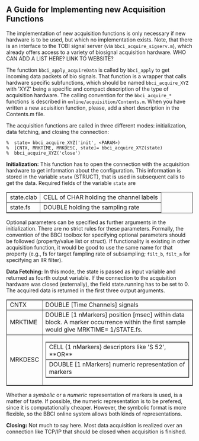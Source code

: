 A Guide for Implementing new Acquisition Functions
--------------------------------------------------

The implementation of new acquisition functions is only necessary if new
hardware is to be used, but which no implementation exists. Note, that
there is an interface to the TOBI signal server (via
`bbci_acquire_sigserv.m`), which already offers access to a
variety of biosignal acquisition hardware. WHO CAN ADD A LIST HERE? LINK
TO WEBSITE?

The function `bbci_apply_acquireData` is called by
`bbci_apply` to get incoming data packets of bio signals.
That function is a wrapper that calls hardware specific subfunctions,
which should be named `bbci_acquire_XYZ` with 'XYZ' being a
specific and compact description of the type of acquisition hardware.
The calling convention for the `bbci_acquire_*` functions is
described in `online/acquisition/Contents.m`. When you have
written a new acuisition function, please, add a short description in
the Contents.m file.

The acquisition functions are called in three different modes:
initialization, data fetching, and closing the connection:



	%  state= bbci_acquire_XYZ('init', <PARAM>)
	%  [CNTX, MRKTIME, MRKDESC, state]= bbci_acquire_XYZ(state)
	%  bbci_acquire_XYZ('close')

**Initialization:** This function has to open the connection with the
acquisition hardware to get information about the configuration. This
information is stored in the variable `state` (STRUCT), that
is used in subsequent calls to get the data. Required fields of the
variable `state` are

<table border="1" > <tbody>
<tr> <td>state.clab </td><td> CELL of CHAR holding the channel labels  </td></tr>
<tr> <td> state.fs  </td><td> DOUBLE holding the sampling rate</td> </tr>
</tbody></table>

Optional parameters can be specified as further arguments in the
initialization. There are no strict rules for these parameters.
Formally, the convention of the BBCI toolbox for specifying optional
parameters should be followed (property/value list or struct). If
functionality is existing in other acquisition function, it would be good
to use the same name for that property (e.g., fs for target
fampling rate of subsampling; `filt_b`, `filt_a`
for specifying an IIR filter).

**Data Fetching:** In this mode, the state is passed as
input variable and returned as fourth output variable. If the connection
to the acquisition hardware was closed (externally), the field
state.running has to be set to 0. The acquired
data is returned in the first three output arguments.

<table border="1"  f> 
<tr> <td>CNTX </td><td> DOUBLE [Time Channels] signals </td></tr>
<tr> <td> MRKTIME </td><td>   DOUBLE [1 nMarkers] position [msec] within data block. A
marker occurrence within the first sample would give 
MRKTIME= 1/STATE.fs. </td></tr>
 <tr> <td> MRKDESC   </td>
    <td>  <table border="1" > <tbody>
    <tr> <td> CELL {1 nMarkers} descriptors like 'S 52', **OR** </td></tr>
     <tr> <td> DOUBLE [1 nMarkers] numeric representation of markers </td>  </tr>
     </tbody></table> 
</td> </tr>
</table>

Whether a *symbolic* or a *numeric* representation of markers is used,
is a matter of taste. If possible, the numeric representation is to be
prefered, since it is computationally cheaper. However, the symbolic
format is more flexible, so the BBCI online system allows both kinds of
representations.

**Closing:** Not much to say here. Most data acquisition is realized
over an connection like TCP/IP that should be closed when acquisition is
finished.
